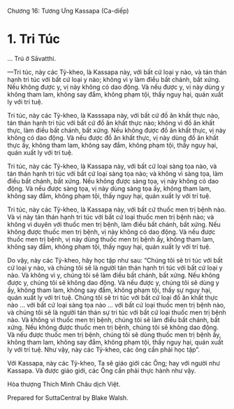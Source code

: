  

Chương 16: Tương Ưng Kassapa (Ca-diếp)

# 1\. Tri Túc

… Trú ở Sāvatthi.

—Tri túc, này các Tỷ-kheo, là Kassapa này, với bất cứ loại y nào, và tán thán hạnh tri túc với bất cứ loại y nào; không vì y làm điều bất chánh, bất xứng. Nếu không được y, vị này không có dao động. Và nếu được y, vị này dùng y không tham lam, không say đắm, không phạm tội, thấy nguy hại, quán xuất ly với trí tuệ.

Tri túc, này các Tỷ-kheo, là Kasssapa này, với bất cứ đồ ăn khất thực nào, tán thán hạnh tri túc với bất cứ đồ ăn khất thực nào; không vì đồ ăn khất thực, làm điều bất chánh, bất xứng. Nếu không được đồ ăn khất thực, vị này không có dao động. Và nếu được đồ ăn khất thực, vị này dùng đồ ăn khất thực ấy, không tham lam, không say đắm, không phạm tội, thấy nguy hại, quán xuất ly với trí tuệ.

Tri túc, này các Tỷ-kheo, là Kassapa này, với bất cứ loại sàng tọa nào, và tán thán hạnh tri túc với bất cứ loại sàng tọa nào; và không vì sàng tọa, làm điều bất chánh, bất xứng. Nếu không được sàng tọa, vị này không có dao động. Và nếu được sàng tọa, vị này dùng sàng tọa ấy, không tham lam, không say đắm, không phạm tội, thấy nguy hại, quán xuất ly với trí tuệ.

Tri túc, này các Tỷ-kheo, là Kassapa này, với bất cứ thuốc men trị bệnh nào. Và vị này tán thán hạnh tri túc với bất cứ loại thuốc men trị bệnh nào; và không vì duyên với thuốc men trị bệnh, làm điều bất chánh, bất xứng. Nếu không được thuốc men trị bệnh, vị này không có dao động. Và nếu được thuốc men trị bệnh, vị này dùng thuốc men trị bệnh ấy, không tham lam, không say đắm, không phạm tội, thấy nguy hại, quán xuất ly với trí tuệ.

Do vậy, này các Tỷ-kheo, hãy học tập như sau: “Chúng tôi sẽ tri túc với bất cứ loại y nào, và chúng tôi sẽ là người tán thán hạnh tri túc với bất cứ loại y nào. Và không vì y, chúng tôi sẽ làm điều bất chánh, bất xứng. Nếu không được y, chúng tôi sẽ không dao động. Và nếu được y, chúng tôi sẽ dùng y ấy, không tham lam, không say đắm, không phạm tội, thấy sự nguy hại, quán xuất ly với trí tuệ. Chúng tôi sẽ tri túc với bất cứ loại đồ ăn khất thực nào … với bất cứ loại sàng tọa nào … với bất cứ loại thuốc men trị bệnh nào, và chúng tôi sẽ là người tán thán sự tri túc với bất cứ loại thuốc men trị bệnh nào. Và không vì thuốc men trị bệnh, chúng tôi sẽ làm điều bất chánh, bất xứng. Nếu không được thuốc men trị bệnh, chúng tôi sẽ không dao động. Và nếu được thuốc men trị bệnh, chúng tôi sẽ dùng thuốc men trị bệnh ấy, không tham lam, không say đắm, không phạm tội, thấy nguy hại, quán xuất ly với trí tuệ. Như vậy, này các Tỷ-kheo, các ông cần phải học tập”.

Với Kassapa, này các Tỷ-kheo, Ta sẽ giáo giới các Ông; hay với người như Kassapa. Và được giáo giới, các Ông cần phải thực hành như vậy.

Hòa thượng Thích Minh Châu dịch Việt.

Prepared for SuttaCentral by Blake Walsh.